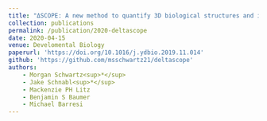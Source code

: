```yaml
---
title: "ΔSCOPE: A new method to quantify 3D biological structures and identify differences in zebrafish forebrain development"
collection: publications
permalink: /publication/2020-deltascope
date: 2020-04-15
venue: Develomental Biology
paperurl: 'https://doi.org/10.1016/j.ydbio.2019.11.014'
github: 'https://github.com/msschwartz21/deltascope'
authors:
    - Morgan Schwartz<sup>*</sup>
    - Jake Schnabl<sup>*</sup>
    - Mackenzie PH Litz
    - Benjamin S Baumer
    - Michael Barresi
---
```


